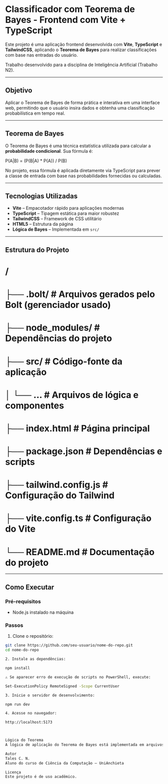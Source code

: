 # Classificador com Teorema de Bayes - Frontend com Vite + TypeScript

Este projeto é uma aplicação frontend desenvolvida com **Vite**, **TypeScript** e **TailwindCSS**, aplicando o **Teorema de Bayes** para realizar classificações com base nas entradas do usuário.

Trabalho desenvolvido para a disciplina de Inteligência Artificial (Trabalho N2).

---

## Objetivo

Aplicar o Teorema de Bayes de forma prática e interativa em uma interface web, permitindo que o usuário insira dados e obtenha uma classificação probabilística em tempo real.

---

## Teorema de Bayes

O Teorema de Bayes é uma técnica estatística utilizada para calcular a **probabilidade condicional**. Sua fórmula é:

P(A|B) = (P(B|A) * P(A)) / P(B)


No projeto, essa fórmula é aplicada diretamente via TypeScript para prever a classe de entrada com base nas probabilidades fornecidas ou calculadas.

---

## Tecnologias Utilizadas

- **Vite** – Empacotador rápido para aplicações modernas
- **TypeScript** – Tipagem estática para maior robustez
- **TailwindCSS** – Framework de CSS utilitário
- **HTML5** – Estrutura da página
- **Lógica de Bayes** – Implementada em `src/`

---

## Estrutura do Projeto

# /
# ├── .bolt/ # Arquivos gerados pelo Bolt (gerenciador usado)
# ├── node_modules/ # Dependências do projeto
# ├── src/ # Código-fonte da aplicação
# │ └── ... # Arquivos de lógica e componentes
# ├── index.html # Página principal
# ├── package.json # Dependências e scripts
# ├── tailwind.config.js # Configuração do Tailwind
# ├── vite.config.ts # Configuração do Vite
# └── README.md # Documentação do projeto

---

## Como Executar

### Pré-requisitos

- Node.js instalado na máquina

### Passos

1. Clone o repositório:

```bash
git clone https://github.com/seu-usuario/nome-do-repo.git
cd nome-do-repo

2. Instale as dependências:

npm install

⚠️ Se aparecer erro de execução de scripts no PowerShell, execute:

Set-ExecutionPolicy RemoteSigned -Scope CurrentUser

3. Inicie o servidor de desenvolvimento:

npm run dev

4. Acesse no navegador:

http://localhost:5173



Lógica do Teorema
A lógica de aplicação do Teorema de Bayes está implementada em arquivos TypeScript dentro da pasta src/. O usuário insere dados, que são processados para calcular a probabilidade de cada classe com base nos dados históricos ou nas entradas fornecidas.

Autor
Tales C. N.
Aluno do curso de Ciência da Computação – UniAnchieta

Licença
Este projeto é de uso acadêmico.